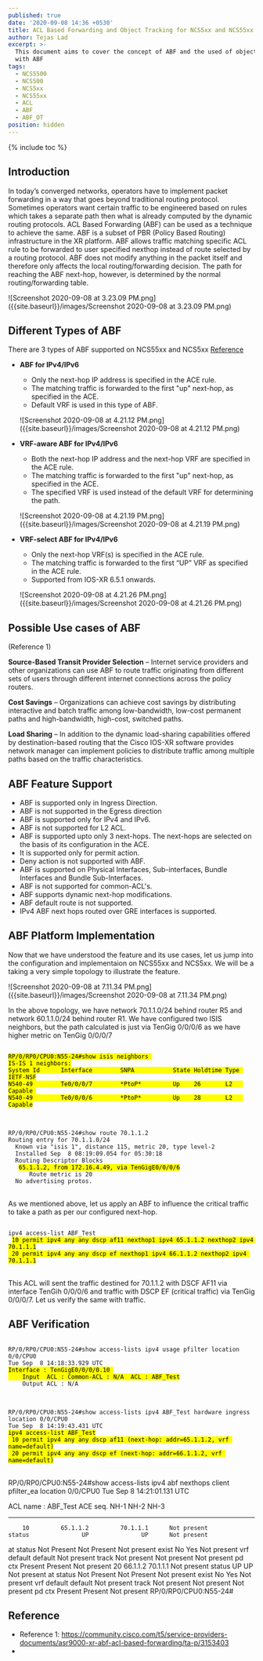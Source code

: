 ```yaml
---
published: true
date: '2020-09-08 14:36 +0530'
title: ACL Based Forwarding and Object Tracking for NCS5xx and NCS55xx
author: Tejas Lad
excerpt: >-
  This document aims to cover the concept of ABF and the used of object tracking
  with ABF
tags:
  - NCS5500
  - NCS500
  - NCS5xx
  - NCS55xx
  - ACL
  - ABF
  - ABF_OT
position: hidden
---
```

{% include toc %}

## Introduction

In today’s converged networks, operators have to implement packet forwarding in a way that goes beyond traditional routing protocol. Sometimes operators want certain traffic to be engineered based on rules which takes a separate path then what is already computed by the dynamic routing protocols. ACL Based Forwarding (ABF) can be used as a technique to achieve the same. ABF is a subset of PBR (Policy Based Routing) infrastructure in the XR platform. ABF allows traffic matching specific ACL rule to be forwarded to user specified nexthop instead of route selected by a routing protocol. ABF does not modify anything in the packet itself and therefore only affects the local routing/forwarding decision. The path for reaching the ABF next-hop, however, is determined by the normal routing/forwarding table.

![Screenshot 2020-09-08 at 3.23.09 PM.png]({{site.baseurl}}/images/Screenshot 2020-09-08 at 3.23.09 PM.png)

## Different Types of ABF 

There are 3 types of ABF supported on NCS55xx and NCS5xx [Reference](https://www.cisco.com/c/en/us/td/docs/iosxr/ncs5500/ip-addresses/72x/b-ip-addresses-cg-ncs5500-72x/m-implementing-access-lists-prefix-lists-ncs5500.html "Reference")

  - **ABF for IPv4/IPv6**
  
    - Only the next-hop IP address is specified in the ACE rule.
	- The matching traffic is forwarded to the first "up" next-hop, as specified in the ACE. 
    - Default VRF is used in this type of ABF.
    
    ![Screenshot 2020-09-08 at 4.21.12 PM.png]({{site.baseurl}}/images/Screenshot 2020-09-08 at 4.21.12 PM.png)


  - **VRF-aware ABF for IPv4/IPv6**
  
    - Both the next-hop IP address and the next-hop VRF are specified in the ACE rule.
    - The matching traffic is forwarded to the first "up" next-hop, as specified in the ACE. 
    - The specified VRF is used instead of the default VRF for determining the path.
    
    ![Screenshot 2020-09-08 at 4.21.19 PM.png]({{site.baseurl}}/images/Screenshot 2020-09-08 at 4.21.19 PM.png)


  - **VRF-select ABF for IPv4/IPv6** 
  
    - Only the next-hop VRF(s) is specified in the ACE rule.
    - The matching traffic is forwarded to the first “UP” VRF as specified in the ACE rule.
    - Supported from IOS-XR 6.5.1 onwards.
    
    ![Screenshot 2020-09-08 at 4.21.26 PM.png]({{site.baseurl}}/images/Screenshot 2020-09-08 at 4.21.26 PM.png)


## Possible Use cases of ABF 
   (Reference 1)

**Source-Based Transit Provider Selection** – Internet service providers and other organizations can use ABF to route traffic originating from different sets of users through different internet connections across the policy routers.

**Cost Savings** – Organizations can achieve cost savings by distributing interactive and batch traffic among low-bandwidth, low-cost permanent paths and high-bandwidth, high-cost, switched paths.

**Load Sharing** – In addition to the dynamic load-sharing capabilities offered by destination-based routing that the Cisco IOS-XR software provides network manager can implement policies to distribute traffic among multiple paths based on the traffic characteristics.


## ABF Feature Support

- ABF is supported only in Ingress Direction. 
- ABF is not supported in the Egress direction
- ABF is supported only for IPv4 and IPv6. 
- ABF is not supported for L2 ACL.
- ABF is supported upto only 3 next-hops. The next-hops are selected on the basis of its configuration in the ACE.
- It is supported only for permit action. 
- Deny action is not supported with ABF.
- ABF is supported on Physical Interfaces, Sub-interfaces, Bundle Interfaces and Bundle Sub-Interfaces.
- ABF is not supported for common-ACL's.
- ABF supports dynamic next-hop modifications.
- ABF default route is not supported.
- IPv4 ABF next hops routed over GRE interfaces is supported.

## ABF Platform Implementation 

Now that we have understood the feature and its use cases, let us jump into the configuration and implementaion on NCS55xx and NCS5xx. We will be a taking a very simple topology to illustrate the feature.

![Screenshot 2020-09-08 at 7.11.34 PM.png]({{site.baseurl}}/images/Screenshot 2020-09-08 at 7.11.34 PM.png)

In the above topology, we have network 70.1.1.0/24 behind router R5 and network 60.1.1.0/24 behind router R1. We have configured two ISIS neighbors, but the path calculated is just via TenGig 0/0/0/6 as we have higher metric on TenGig 0/0/0/7


<div class="highlighter-rouge">
<pre class="highlight">
<code>
<mark>RP/0/RP0/CPU0:N55-24#show isis neighbors 
IS-IS 1 neighbors:
System Id      Interface        SNPA           State Holdtime Type IETF-NSF
N540-49        Te0/0/0/7        *PtoP*         Up    26       L2   Capable 
N540-49        Te0/0/0/6        *PtoP*         Up    28       L2   Capable</mark>
</code>
</pre>
</div>

<div class="highlighter-rouge">
<pre class="highlight">
<code>
RP/0/RP0/CPU0:N55-24#show route 70.1.1.2
Routing entry for 70.1.1.0/24
  Known via "isis 1", distance 115, metric 20, type level-2
  Installed Sep  8 08:19:09.054 for 05:30:18
  Routing Descriptor Blocks
   <mark>65.1.1.2, from 172.16.4.49, via TenGigE0/0/0/6</mark>
      Route metric is 20
  No advertising protos. 
</code>
</pre>
</div>

As we mentioned above, let us apply an ABF to influence the critical traffic to take a path as per our configured next-hop.

<div class="highlighter-rouge">
<pre class="highlight">
<code>
ipv4 access-list ABF_Test
 <mark>10 permit ipv4 any any dscp af11 nexthop1 ipv4 65.1.1.2 nexthop2 ipv4 70.1.1.1
 20 permit ipv4 any any dscp ef nexthop1 ipv4 66.1.1.2 nexthop2 ipv4 70.1.1.1</mark>
</code>
</pre>
</div>

This ACL will sent the traffic destined for 70.1.1.2 with DSCF AF11 via interface TenGih 0/0/0/6 and traffic with DSCP EF (critical traffic) via TenGig 0/0/0/7. Let us verify the same with traffic.

## ABF Verification

<div class="highlighter-rouge">
<pre class="highlight">
<code>
RP/0/RP0/CPU0:N55-24#show access-lists ipv4 usage pfilter location 0/0/CPU0 
Tue Sep  8 14:18:33.929 UTC
<mark>Interface : TenGigE0/0/0/0.10 
    Input  ACL : Common-ACL : N/A  ACL : ABF_Test</mark>  
    Output ACL : N/A
</code>
</pre>
</div>

<div class="highlighter-rouge">
<pre class="highlight">
<code>
RP/0/RP0/CPU0:N55-24#show access-lists ipv4 ABF_Test hardware ingress location 0/0/CPU0 
Tue Sep  8 14:19:43.431 UTC
<mark>ipv4 access-list ABF_Test
 10 permit ipv4 any any dscp af11 (next-hop: addr=65.1.1.2, vrf name=default)
 20 permit ipv4 any any dscp ef (next-hop: addr=66.1.1.2, vrf name=default)</mark>
</code>
</pre>
</div>


RP/0/RP0/CPU0:N55-24#show access-lists ipv4 abf nexthops client pfilter_ea location 0/0/CPU0 
Tue Sep  8 14:21:01.131 UTC

ACL name : ABF_Test
  ACE seq.        NH-1             NH-2             NH-3     
 ---------  ---------------  ---------------  ---------------
        10         65.1.1.2         70.1.1.1      Not present
    status               UP               UP      Not present
 at status      Not Present      Not Present      Not present
     exist               No              Yes      Not present
       vrf          default         default      Not present
     track      Not present      Not present      Not present
    pd ctx          Present          Present      Not present
        20         66.1.1.2         70.1.1.1      Not present
    status               UP               UP      Not present
 at status      Not Present      Not Present      Not present
     exist               No              Yes      Not present
       vrf          default         default      Not present
     track      Not present      Not present      Not present
    pd ctx          Present          Present      Not present
RP/0/RP0/CPU0:N55-24#





## Reference

  - Reference 1: https://community.cisco.com/t5/service-providers-documents/asr9000-xr-abf-acl-based-forwarding/ta-p/3153403
  - 


